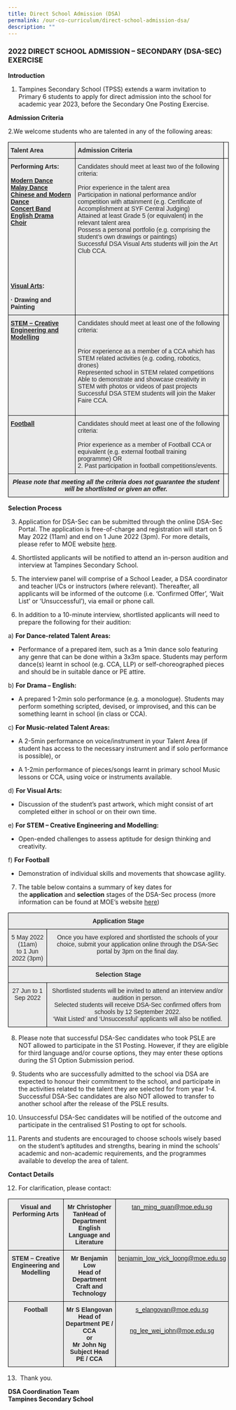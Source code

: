 ```yaml
---
title: Direct School Admission (DSA)
permalink: /our-co-curriculum/direct-school-admission-dsa/
description: ""
---
```

### 2022 DIRECT SCHOOL ADMISSION – SECONDARY (DSA-SEC) EXERCISE

**Introduction**

1. Tampines Secondary School (TPSS) extends a warm invitation to Primary 6 students to apply for direct admission into the school for academic year 2023, before the Secondary One Posting Exercise.

**Admission Criteria**

2.We welcome students who are talented in any of the following areas:

<style type="text/css">
.tg  {border-collapse:collapse;border-spacing:0;}
.tg td{border-color:black;border-style:solid;border-width:1px;font-family:Arial, sans-serif;font-size:14px;
  overflow:hidden;padding:10px 5px;word-break:normal;}
.tg th{border-color:black;border-style:solid;border-width:1px;font-family:Arial, sans-serif;font-size:14px;
  font-weight:normal;overflow:hidden;padding:10px 5px;word-break:normal;}
.tg .tg-y7qa{background-color:#EAEAEA;color:#222;text-align:left;vertical-align:top}
.tg .tg-7gs2{background-color:#EAEAEA;color:#2A4734;font-weight:bold;text-align:left;text-decoration:underline;vertical-align:top}
.tg .tg-snyu{background-color:#EAEAEA;color:#222;font-style:italic;font-weight:bold;text-align:center;vertical-align:top}
.tg .tg-rj1p{background-color:#EAEAEA;color:#222;font-weight:bold;text-align:left;vertical-align:top}
.tg .tg-0lax{text-align:left;vertical-align:top}
</style>
<table class="tg">
<thead>
  <tr>
    <th class="tg-rj1p">Talent Area</th>
    <th class="tg-rj1p">Admission Criteria</th>
    <th class="tg-0lax"></th>
  </tr>
</thead>
<tbody>
  <tr>
    <td class="tg-rj1p">Performing Arts:<br><br><a href="https://staging.d1fihgd2ht15r5.amplifyapp.com/our-co-curriculum/co-curricular-activities-ccas/visual-n-performing-arts/dance-dynamics/">Modern Dance</a><br><a href="https://staging.d1fihgd2ht15r5.amplifyapp.com/our-co-curriculum/co-curricular-activities-ccas/visual-n-performing-arts/malay-dance/">Malay Dance</a><br><a href="https://staging.d1fihgd2ht15r5.amplifyapp.com/our-co-curriculum/co-curricular-activities-ccas/visual-n-performing-arts/modern-chinese-dance/">Chinese and Modern Dance</a><br><a href="https://staging.d1fihgd2ht15r5.amplifyapp.com/our-co-curriculum/co-curricular-activities-ccas/visual-n-performing-arts/concert-band/">Concert Band</a><br><a href="https://staging.d1fihgd2ht15r5.amplifyapp.com/our-co-curriculum/co-curricular-activities-ccas/visual-n-performing-arts/drama-club/">English Drama</a><br><a href="https://staging.d1fihgd2ht15r5.amplifyapp.com/our-co-curriculum/co-curricular-activities-ccas/visual-n-performing-arts/show-choir/">Choir</a><br><br><br><br><br><br><br><br><br><a href="https://tampinessec.moe.edu.sg/our-co-curriculum/co-curricular-activities-ccas/visual-n-performing-arts/art-club">Visual Arts</a>:<br><br>·       Drawing and Painting<br> </td>
    <td class="tg-y7qa">Candidates should meet at least two of the following criteria:<br><br>Prior experience in the talent area<br>Participation in national performance and/or competition with attainment (e.g. Certificate of Accomplishment at SYF Central Judging)<br>Attained at least Grade 5 (or equivalent) in the relevant talent area<br>Possess a personal portfolio (e.g. comprising the student’s own drawings or paintings)<br>Successful DSA Visual Arts students will join the Art Club CCA.<br><br></td>
    <td class="tg-0lax"></td>
  </tr>
  <tr>
    <td class="tg-7gs2"><a href="https://staging.d1fihgd2ht15r5.amplifyapp.com/our-co-curriculum/applied-learning-programme-alp/">STEM – Creative Engineering and Modelling</a><br> </td>
    <td class="tg-y7qa">Candidates should meet at least one of the following criteria:<br> <br><br>Prior experience as a member of a CCA which has STEM related activities (e.g. coding, robotics, drones)<br>Represented school in STEM related competitions<br>Able to demonstrate and showcase creativity in STEM with photos or videos of past projects<br>Successful DSA STEM students will join the Maker Faire CCA.<br><br> </td>
    <td class="tg-0lax"></td>
  </tr>
  <tr>
    <td class="tg-7gs2"><a href="https://staging.d1fihgd2ht15r5.amplifyapp.com/our-co-curriculum/co-curricular-activities-ccas/sports/football/">Football</a></td>
    <td class="tg-y7qa">Candidates should meet at least one of the following criteria:<br><br>Prior experience as a member of Football CCA or equivalent (e.g. external football training programme)       OR<br>   2. Past participation in football competitions/events.<br></td>
    <td class="tg-0lax"></td>
  </tr>
  <tr>
    <td class="tg-snyu" colspan="2">Please note that meeting all the criteria does not guarantee the student will be shortlisted or given an offer.</td>
    <td class="tg-0lax"></td>
  </tr>
</tbody>
</table>

**Selection Process**

3. Application for DSA-Sec can be submitted through the online DSA-Sec Portal. The application is free-of-charge and registration will start on 5 May 2022 (11am) and end on 1 June 2022 (3pm). For more details, please refer to MOE website [here](https://www.moe.gov.sg/secondary/dsa).  
  

4. Shortlisted applicants will be notified to attend an in-person audition and interview at Tampines Secondary School.  

5. The interview panel will comprise of a School Leader, a DSA coordinator and teacher I/Cs or instructors (where relevant). Thereafter, all applicants will be informed of the outcome (i.e. ‘Confirmed Offer’, ‘Wait List’ or ‘Unsuccessful’), via email or phone call.  
  

6. In addition to a 10-minute interview, shortlisted applicants will need to prepare the following for their audition:

a) **For Dance-related Talent Areas:**  

- Performance of a prepared item, such as a 1min dance solo featuring any genre that can be done within a 3x3m space. Students may perform dance(s) learnt in school (e.g. CCA, LLP) or self-choreographed pieces and should be in suitable dance or PE attire.

  

b) **For Drama – English:**

- A prepared 1-2min solo performance (e.g. a monologue). Students may perform something scripted, devised, or improvised, and this can be something learnt in school (in class or CCA).

c) **For Music-related Talent Areas:**

- A 2-5min performance on voice/instrument in your Talent Area (if student has access to the necessary instrument and if solo performance is possible), or

- A 1-2min performance of pieces/songs learnt in primary school Music lessons or CCA, using voice or instruments available.

d) **For Visual Arts:**

- Discussion of the student’s past artwork, which might consist of art completed either in school or on their own time.

e) **For STEM – Creative Engineering and Modelling:**

- Open-ended challenges to assess aptitude for design thinking and creativity.

f) **For Football**

- Demonstration of individual skills and movements that showcase agility.

  

7. The table below contains a summary of key dates for the **application** and **selection** stages of the DSA-Sec process (more information can be found at MOE’s website [here](https://www.moe.gov.sg/secondary/dsa))

<style type="text/css">
.tg  {border-collapse:collapse;border-spacing:0;}
.tg td{border-color:black;border-style:solid;border-width:1px;font-family:Arial, sans-serif;font-size:14px;
  overflow:hidden;padding:10px 5px;word-break:normal;}
.tg th{border-color:black;border-style:solid;border-width:1px;font-family:Arial, sans-serif;font-size:14px;
  font-weight:normal;overflow:hidden;padding:10px 5px;word-break:normal;}
.tg .tg-n4qt{background-color:#EAEAEA;color:#222;font-weight:bold;text-align:center;vertical-align:top}
.tg .tg-ii8k{background-color:#EAEAEA;color:#222;text-align:center;vertical-align:top}
</style>
<table class="tg">
<thead>
  <tr>
    <th class="tg-n4qt" colspan="3">Application Stage</th>
  </tr>
</thead>
<tbody>
  <tr>
    <td class="tg-ii8k" colspan="2">5 May 2022 (11am)<br>to 1 Jun 2022 (3pm)</td>
    <td class="tg-ii8k">Once you have explored and shortlisted the schools of your choice, submit your application online through the DSA-Sec portal by 3pm on the final day.</td>
  </tr>
  <tr>
    <td class="tg-n4qt" colspan="3">Selection Stage</td>
  </tr>
  <tr>
    <td class="tg-ii8k">27 Jun to 1 Sep 2022</td>
    <td class="tg-ii8k" colspan="2">Shortlisted students will be invited to attend an interview and/or audition in person.<br>Selected students will receive DSA-Sec confirmed offers from schools by 12 September 2022.<br>‘Wait Listed’ and ‘Unsuccessful’ applicants will also be notified.</td>
  </tr>
</tbody>
</table>

8. Please note that successful DSA-Sec candidates who took PSLE are NOT allowed to participate in the S1 Posting. However, if they are eligible for third language and/or course options, they may enter these options during the S1 Option Submission period.

9. Students who are successfully admitted to the school via DSA are expected to honour their commitment to the school, and participate in the activities related to the talent they are selected for from year 1-4. Successful DSA-Sec candidates are also NOT allowed to transfer to another school after the release of the PSLE results.

10. Unsuccessful DSA-Sec candidates will be notified of the outcome and participate in the centralised S1 Posting to opt for schools.

11. Parents and students are encouraged to choose schools wisely based on the student’s aptitudes and strengths, bearing in mind the schools’ academic and non-academic requirements, and the programmes available to develop the area of talent.

**Contact Details**

12. For clarification, please contact:

<style type="text/css">
.tg  {border-collapse:collapse;border-spacing:0;}
.tg td{border-color:black;border-style:solid;border-width:1px;font-family:Arial, sans-serif;font-size:14px;
  overflow:hidden;padding:10px 5px;word-break:normal;}
.tg th{border-color:black;border-style:solid;border-width:1px;font-family:Arial, sans-serif;font-size:14px;
  font-weight:normal;overflow:hidden;padding:10px 5px;word-break:normal;}
.tg .tg-n4qt{background-color:#EAEAEA;color:#222;font-weight:bold;text-align:center;vertical-align:top}
.tg .tg-qumd{background-color:#EAEAEA;color:#2A4734;text-align:center;vertical-align:top}
</style>
<table class="tg">
<thead>
  <tr>
    <th class="tg-n4qt">Visual and Performing Arts</th>
    <th class="tg-n4qt">Mr Christopher TanHead of Department<br>English Language and Literature</th>
    <th class="tg-qumd"><a href="mailto:tan_ming_quan@moe.edu.sg">tan_ming_quan@moe.edu.sg</a></th>
  </tr>
</thead>
<tbody>
  <tr>
    <td class="tg-n4qt">STEM – Creative Engineering and Modelling</td>
    <td class="tg-n4qt">Mr Benjamin Low<br>Head of Department<br>Craft and Technology</td>
    <td class="tg-qumd"><a href="mailto:benjamin_low_yick_loong@moe.edu.sg">benjamin_low_yick_loong@moe.edu.sg</a></td>
  </tr>
  <tr>
    <td class="tg-n4qt">Football</td>
    <td class="tg-n4qt">Mr S Elangovan<br>Head of Department PE / CCA<br>or<br>Mr John Ng<br>Subject Head PE / CCA</td>
    <td class="tg-qumd"><a href="mailto:s_elangovan@moe.edu.sg" target="_blank" rel="noopener noreferrer">s_elangovan@moe.edu.sg</a><br> <br><br><a href="mailto:ng_lee_wei_john@moe.edu.sg" target="_blank" rel="noopener noreferrer">ng_lee_wei_john@moe.edu.sg</a></td>
  </tr>
</tbody>
</table>

13.  Thank you.

**DSA Coordination Team** <br>
**Tampines Secondary School**